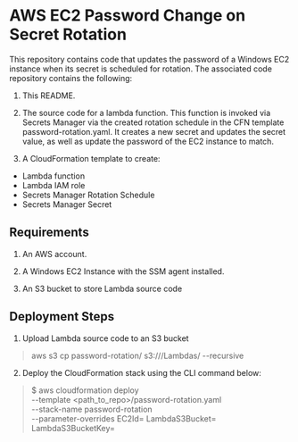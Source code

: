 # AWS EC2 Password Change on Secret Rotation

This repository contains code that updates the password of a Windows EC2 instance when its secret is scheduled for rotation. The associated code repository contains the following:
1. This README. 

2. The source code for a lambda function. This function is invoked via Secrets Manager via the created rotation schedule in the CFN template password-rotation.yaml. It creates a new secret and updates the secret value, as well as update the password of the EC2 instance to match. 

3. A CloudFormation template to create: 
- Lambda function
- Lambda IAM role
- Secrets Manager Rotation Schedule
- Secrets Manager Secret 

## Requirements

1. An AWS account.

2. A Windows EC2 Instance with the SSM agent installed.  

3. An S3 bucket to store Lambda source code

## Deployment Steps 

1. Upload Lambda source code to an S3 bucket 
> aws s3 cp password-rotation/ s3://<s3-bucket-name>/Lambdas/ --recursive

2. Deploy the CloudFormation stack using the CLI command below: 
> $ aws cloudformation deploy \
--template <path_to_repo>/password-rotation.yaml \
--stack-name password-rotation \
--parameter-overrides EC2Id=<EC2Id> LambdaS3Bucket=<LambdaS3Bucket> LambdaS3BucketKey=<LambdaS3BucketKey> 